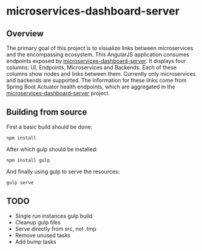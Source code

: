 # microservices-dashboard-server

## Overview

The primary goal of this project is to visualize links between microservices and the encompassing ecosystem.
This AngularJS application consumes endpoints exposed by [microservices-dashboard-server](https://github.com/ordina-jworks/microservices-dashboard-server).
It displays four columns: UI, Endpoints, Microservices and Backends.
Each of these columns show nodes and links between them.
Currently only microservices and backends are supported.
The information for these links come from Spring Boot Actuator health endpoints, which are aggregated in the [microservices-dashboard-server](https://github.com/ordina-jworks/microservices-dashboard-server) project.

## Building from source

First a basic build should be done:
```
npm install
```
After which gulp should be installed:
```
npm install gulp
```
And finally using gulp to serve the resources:
```
gulp serve
```

## TODO

- Single run instances gulp build
- Cleanup gulp files
- Serve directly from src, not .tmp
- Remove unused tasks
- Add bump tasks
